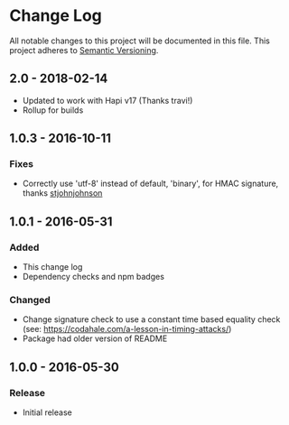 # Change Log

All notable changes to this project will be documented in this file.
This project adheres to [Semantic Versioning](http://semver.org/).

## 2.0 - 2018-02-14

* Updated to work with Hapi v17 (Thanks travi!)
* Rollup for builds

## 1.0.3 - 2016-10-11

### Fixes

* Correctly use 'utf-8' instead of default, 'binary', for HMAC signature, thanks [stjohnjohnson](https://github.com/stjohnjohnson)

## 1.0.1 - 2016-05-31

### Added

* This change log
* Dependency checks and npm badges

### Changed

* Change signature check to use a constant time based equality check (see: https://codahale.com/a-lesson-in-timing-attacks/)
* Package had older version of README

## 1.0.0 - 2016-05-30

### Release

* Initial release
